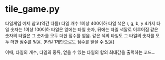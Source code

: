 # tile_game.py
타일게임 예제 참고(약간 다름)
타일 개수 1이상 400이하
타일 색은 r, g, b, y 4가지
타일 숫자는 1이상 100이하
타일은 앞에는 타일 숫자, 뒤에는 타일 색깔로 이루어짐
같은 숫자의 타일은 그 숫자를 모두 더한 점수를 얻음.
같은 색의 타일도 그 타일의 숫자를 모두 더한 점수를 얻음.
(타일 1개만으로도 점수를 얻을 수 있음)

이때, 타일의 개수, 타일의 종류, 얻을 수 있는 타일의 합의 최대값을 출력하는 코드...
